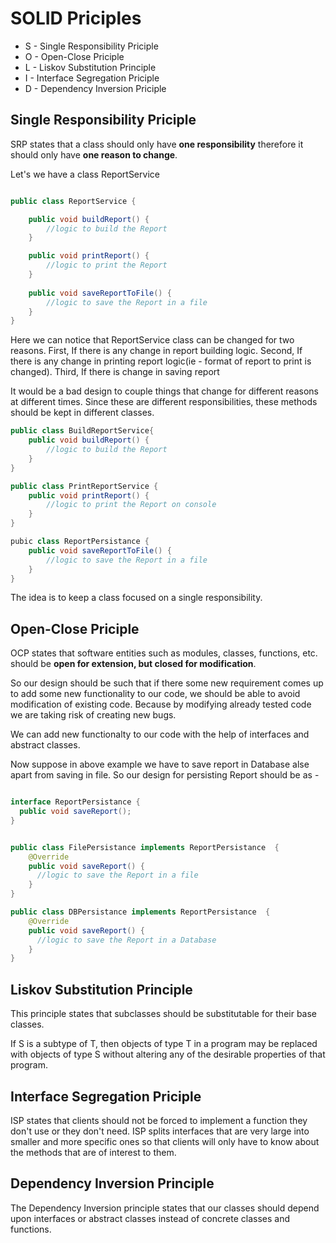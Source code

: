 # SOLID Priciples

- S - Single Responsibility Priciple
- O - Open-Close Priciple
- L - Liskov Substitution Principle
- I - Interface Segregation Priciple
- D - Dependency Inversion Priciple

## Single Responsibility Priciple

SRP states that a class should only have __one responsibility__ therefore it should only have __one reason to change__.   

Let's we have a class ReportService 

```java

public class ReportService {

    public void buildReport() {
        //logic to build the Report
    }

	public void printReport() {
        //logic to print the Report
    }
	
	public void saveReportToFile() {
        //logic to save the Report in a file
    }
}
```

Here we can notice that ReportService class can be changed for two reasons. 
First, If there is any change in report building logic.
Second, If there is any change in printing report logic(ie - format of report to print is changed).
Third, If there is change in saving report

It would be a bad design to couple things that change for different reasons at different times.
Since these are different responsibilities, these methods should be kept in different classes. 

```java
public class BuildReportService{
    public void buildReport() {
        //logic to build the Report
    }
} 

public class PrintReportService {
    public void printReport() {
        //logic to print the Report on console
    }
}

pubic class ReportPersistance {
    public void saveReportToFile() {
        //logic to save the Report in a file
    }
}
```
The idea is to keep a class focused on a single responsibility.


## Open-Close Priciple

OCP states that software entities such as modules, classes, functions, etc. should be __open for extension, but closed for modification__.

So our design should be such that if there some new requirement comes up to add some new functionality to our code, we should be able to avoid modification of existing code. Because by modifying already tested code we are taking risk of creating new bugs.

We can add new functionalty to our code with the help of interfaces and abstract classes.

Now suppose in above example we have to save report in Database alse apart from saving in file. So our design for persisting Report should be as - 

```java

interface ReportPersistance {
  public void saveReport();
}


public class FilePersistance implements ReportPersistance  {
    @Override
	public void saveReport() {
      //logic to save the Report in a file
    }
}

public class DBPersistance implements ReportPersistance  {
    @Override
	public void saveReport() {
      //logic to save the Report in a Database
    }
}

```

## Liskov Substitution Principle

This principle states that subclasses should be substitutable for their base classes. 

If S is a subtype of T, then objects of type T in a program may be replaced with objects of type S without altering any of the desirable properties of that program.



## Interface Segregation Priciple

ISP states that clients should not be forced to implement a function they don't use or they don't need.
ISP splits interfaces that are very large into smaller and more specific ones so that clients will only have to know about the methods that are of interest to them.


## Dependency Inversion Principle
The Dependency Inversion principle states that our classes should depend upon interfaces or abstract classes instead of concrete classes and functions.  


